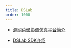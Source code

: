 ```yaml
---
title: DSLab
order: 1000
---
```


* [源网荷储协调仿真平台简介](intro_dslab.md)


* [DSLab SDK介绍](./dslabsdk_new/index.md)

